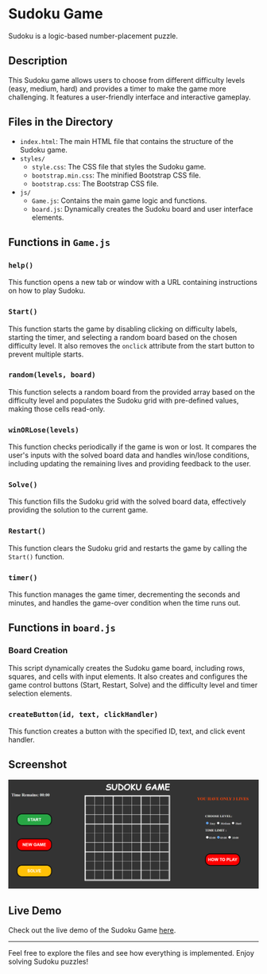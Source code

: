 # Sudoku Game

Sudoku is a logic-based number-placement puzzle.

## Description

This Sudoku game allows users to choose from different difficulty levels (easy, medium, hard) and provides a timer to make the game more challenging. It features a user-friendly interface and interactive gameplay.

## Files in the Directory

- `index.html`: The main HTML file that contains the structure of the Sudoku game.
- `styles/`
  - `style.css`: The CSS file that styles the Sudoku game.
  - `bootstrap.min.css`: The minified Bootstrap CSS file.
  - `bootstrap.css`: The Bootstrap CSS file.
- `js/`
  - `Game.js`: Contains the main game logic and functions.
  - `board.js`: Dynamically creates the Sudoku board and user interface elements.

## Functions in `Game.js`

### `help()`

This function opens a new tab or window with a URL containing instructions on how to play Sudoku.

### `Start()`

This function starts the game by disabling clicking on difficulty labels, starting the timer, and selecting a random board based on the chosen difficulty level. It also removes the `onclick` attribute from the start button to prevent multiple starts.

### `random(levels, board)`

This function selects a random board from the provided array based on the difficulty level and populates the Sudoku grid with pre-defined values, making those cells read-only.

### `winORLose(levels)`

This function checks periodically if the game is won or lost. It compares the user's inputs with the solved board data and handles win/lose conditions, including updating the remaining lives and providing feedback to the user.

### `Solve()`

This function fills the Sudoku grid with the solved board data, effectively providing the solution to the current game.

### `Restart()`

This function clears the Sudoku grid and restarts the game by calling the `Start()` function.

### `timer()`

This function manages the game timer, decrementing the seconds and minutes, and handles the game-over condition when the time runs out.

## Functions in `board.js`

### Board Creation

This script dynamically creates the Sudoku game board, including rows, squares, and cells with input elements. It also creates and configures the game control buttons (Start, Restart, Solve) and the difficulty level and timer selection elements.

### `createButton(id, text, clickHandler)`

This function creates a button with the specified ID, text, and click event handler.

## Screenshot

![Sudoku Game](website.png)

## Live Demo

Check out the live demo of the Sudoku Game [here](https://yassenali.github.io/Sudoku-Game/).

---

Feel free to explore the files and see how everything is implemented. Enjoy solving Sudoku puzzles!
